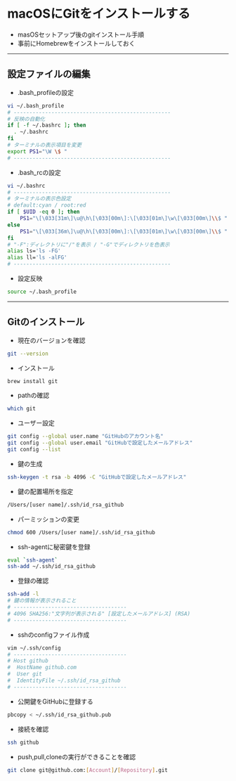 # macOSにGitをインストールする

* masOSセットアップ後のgitインストール手順
* 事前にHomebrewをインストールしておく

***

## 設定ファイルの編集

* .bash_profileの設定

```bash
vi ~/.bash_profile
# --------------------------------------------------
# 反映の自動化
if [ -f ~/.bashrc ]; then
  . ~/.bashrc
fi
# ターミナルの表示項目を変更
export PS1="\W \$ "
# --------------------------------------------------
```

* .bash_rcの設定

```bash
vi ~/.bashrc
# --------------------------------------------------
# ターミナルの表示色設定
# default:cyan / root:red
if [ $UID -eq 0 ]; then
    PS1="\[\033[31m\]\u@\h\[\033[00m\]:\[\033[01m\]\w\[\033[00m\]\\$ "
else
    PS1="\[\033[36m\]\u@\h\[\033[00m\]:\[\033[01m\]\w\[\033[00m\]\\$ "
fi
# "-F":ディレクトリに"/"を表示 / "-G"でディレクトリを色表示
alias ls='ls -FG'
alias ll='ls -alFG'
# --------------------------------------------------
```

* 設定反映

```bash
source ~/.bash_profile
```

***

## Gitのインストール

* 現在のバージョンを確認

```bash
git --version
```

* インストール

```bash
brew install git
```

* pathの確認

```bash
which git
```

* ユーザー設定

```bash
git config --global user.name "GitHubのアカウント名"
git config --global user.email "GitHubで設定したメールアドレス"
git config --list
```

* 鍵の生成

```bash
ssh-keygen -t rsa -b 4096 -C "GitHubで設定したメールアドレス"
```

* 鍵の配置場所を指定

```bash
/Users/[user name]/.ssh/id_rsa_github
```

* パーミッションの変更

```bash
chmod 600 /Users/[user name]/.ssh/id_rsa_github
```

* ssh-agentに秘密鍵を登録

```bash
eval `ssh-agent`
ssh-add ~/.ssh/id_rsa_github
```

* 登録の確認

```bash
ssh-add -l
# 鍵の情報が表示されること
# ------------------------------------
# 4096 SHA256:"文字列が表示される" [設定したメールアドレス] (RSA)
# ------------------------------------
```

* sshのconfigファイル作成

```bash
vim ~/.ssh/config
# ------------------------------------
# Host github
#  HostName github.com
#  User git
#  IdentityFile ~/.ssh/id_rsa_github
# ------------------------------------
```

* 公開鍵をGitHubに登録する

```bash
pbcopy < ~/.ssh/id_rsa_github.pub
```

* 接続を確認

```bash
ssh github
```

* push,pull,cloneの実行ができることを確認

```bash
git clone git@github.com:[Account]/[Repository].git
```
